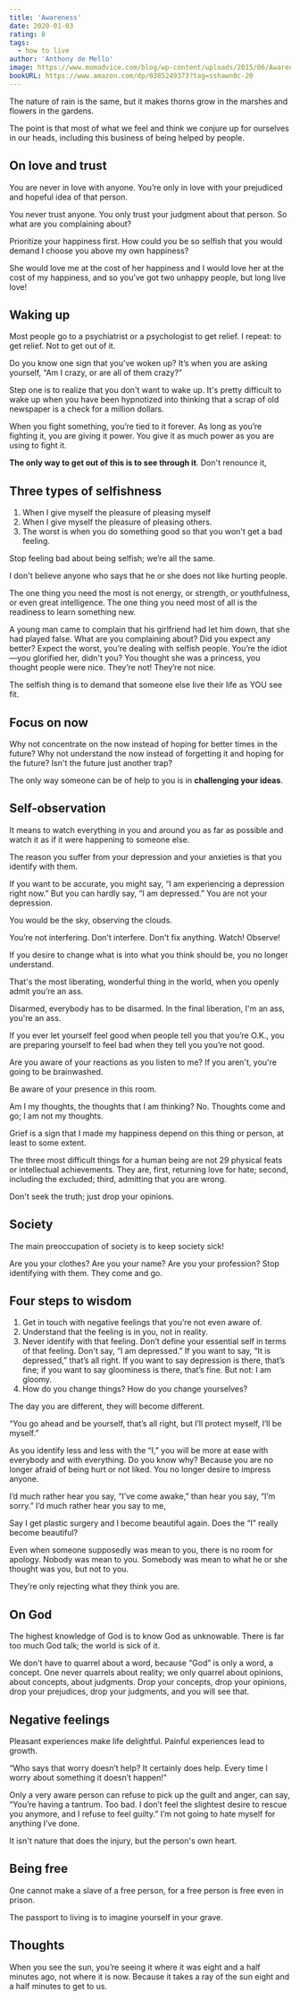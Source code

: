 ```yaml
---
title: 'Awareness'
date: 2020-01-03
rating: 8
tags:
  - how to live
author: 'Anthony de Mello'
image: https://www.momadvice.com/blog/wp-content/uploads/2015/06/Awareness.jpg
bookURL: https://www.amazon.com/dp/0385249373?tag=sshawn0c-20
---
```


The nature of rain is the same, but it makes thorns grow in the marshes and flowers in the gardens.

The point is that most of what we feel and think we conjure up for ourselves in our heads, including this business of being helped by people.

## On love and trust

You are never in love with anyone. You’re only in love with your prejudiced and hopeful idea of that person.

You never trust anyone. You only trust your judgment about that person. So what are you complaining about?

Prioritize your happiness first. How could you be so selfish that you would demand I choose you above my own happiness?

She would love me at the cost of her happiness and I would love her at the cost of my happiness, and so you’ve got two unhappy people, but long live love!

## Waking up

Most people go to a psychiatrist or a psychologist to get relief. I repeat: to get relief. Not to get out of it.

Do you know one sign that you've woken up? It’s when you are asking yourself, “Am I crazy, or are all of them crazy?”

Step one is to realize that you don't want to wake up. It's pretty difficult to wake up when you have been hypnotized into thinking that a scrap of old newspaper is a check for a million dollars.

When you fight something, you’re tied to it forever. As long as you’re fighting it, you are giving it power. You give it as much power as you are using to fight it.

**The only way to get out of this is to see through it**. Don't renounce it,

## Three types of selfishness

1. When I give myself the pleasure of pleasing myself
2. When I give myself the pleasure of pleasing others.
3. The worst is when you do something good so that you won't get a bad feeling.

Stop feeling bad about being selfish; we’re all the same.

I don't believe anyone who says that he or she does not like hurting people.

The one thing you need the most is not energy, or strength, or youthfulness, or even great intelligence. The one thing you need most of all is the readiness to learn something new.

A young man came to complain that his girlfriend had let him down, that she had played false. What are you complaining about? Did you expect any better? Expect the worst, you’re dealing with selfish people. You’re the idiot—you glorified her, didn't you? You thought she was a princess, you thought people were nice. They’re not! They’re not nice.

The selfish thing is to demand that someone else live their life as YOU see fit.

## Focus on now

Why not concentrate on the now instead of hoping for better times in the future? Why not understand the now instead of forgetting it and hoping for the future? Isn't the future just another trap?

The only way someone can be of help to you is in **challenging your ideas**.

## Self-observation

It means to watch everything in you and around you as far as possible and watch it as if it were happening to someone else.

The reason you suffer from your depression and your anxieties is that you identify with them.

If you want to be accurate, you might say, “I am experiencing a depression right now.” But you can hardly say, “I am depressed.” You are not your depression.

You would be the sky, observing the clouds.

You’re not interfering. Don't interfere. Don't fix anything. Watch! Observe!

If you desire to change what is into what you think should be, you no longer understand.

That's the most liberating, wonderful thing in the world, when you openly admit you’re an ass.

Disarmed, everybody has to be disarmed. In the final liberation, I'm an ass, you're an ass.

If you ever let yourself feel good when people tell you that you’re O.K., you are preparing yourself to feel bad when they tell you you’re not good.

Are you aware of your reactions as you listen to me? If you aren't, you're going to be brainwashed.

Be aware of your presence in this room.

Am I my thoughts, the thoughts that I am thinking? No. Thoughts come and go; I am not my thoughts.

Grief is a sign that I made my happiness depend on this thing or person, at least to some extent.

The three most difficult things for a human being are not 29 physical feats or intellectual achievements. They are, first, returning love for hate; second, including the excluded; third, admitting that you are wrong.

Don't seek the truth; just drop your opinions.

## Society

The main preoccupation of society is to keep society sick!

Are you your clothes? Are you your name? Are you your profession? Stop identifying with them. They come and go.

## Four steps to wisdom

1. Get in touch with negative feelings that you’re not even aware of.
2. Understand that the feeling is in you, not in reality.
3. Never identify with that feeling. Don’t define your essential self in terms of that feeling. Don't say, “I am depressed.” If you want to say, “It is depressed,” that’s all right. If you want to say depression is there, that’s fine; if you want to say gloominess is there, that’s fine. But not: I am gloomy.
4. How do you change things? How do you change yourselves?

The day you are different, they will become different.

“You go ahead and be yourself, that’s all right, but I’ll protect myself, I’ll be myself.”

As you identify less and less with the “I,” you will be more at ease with everybody and with everything. Do you know why? Because you are no longer afraid of being hurt or not liked. You no longer desire to impress anyone.

I’d much rather hear you say, “I’ve come awake,” than hear you say, “I’m sorry.” I’d much rather hear you say to me,

Say I get plastic surgery and I become beautiful again. Does the “I” really become beautiful?

Even when someone supposedly was mean to you, there is no room for apology. Nobody was mean to you. Somebody was mean to what he or she thought was you, but not to you.

They’re only rejecting what they think you are.

## On God

The highest knowledge of God is to know God as unknowable. There is far too much God talk; the world is sick of it.

We don't have to quarrel about a word, because “God” is only a word, a concept. One never quarrels about reality; we only quarrel about opinions, about concepts, about judgments. Drop your concepts, drop your opinions, drop your prejudices, drop your judgments, and you will see that.

## Negative feelings

Pleasant experiences make life delightful. Painful experiences lead to growth.

“Who says that worry doesn’t help? It certainly does help. Every time I worry about something it doesn’t happen!”

Only a very aware person can refuse to pick up the guilt and anger, can say, “You’re having a tantrum. Too bad. I don’t feel the slightest desire to rescue you anymore, and I refuse to feel guilty.” I’m not going to hate myself for anything I’ve done.

It isn't nature that does the injury, but the person's own heart.

## Being free

One cannot make a slave of a free person, for a free person is free even in prison.

The passport to living is to imagine yourself in your grave.

## Thoughts

When you see the sun, you’re seeing it where it was eight and a half minutes ago, not where it is now. Because it takes a ray of the sun eight and a half minutes to get to us.

